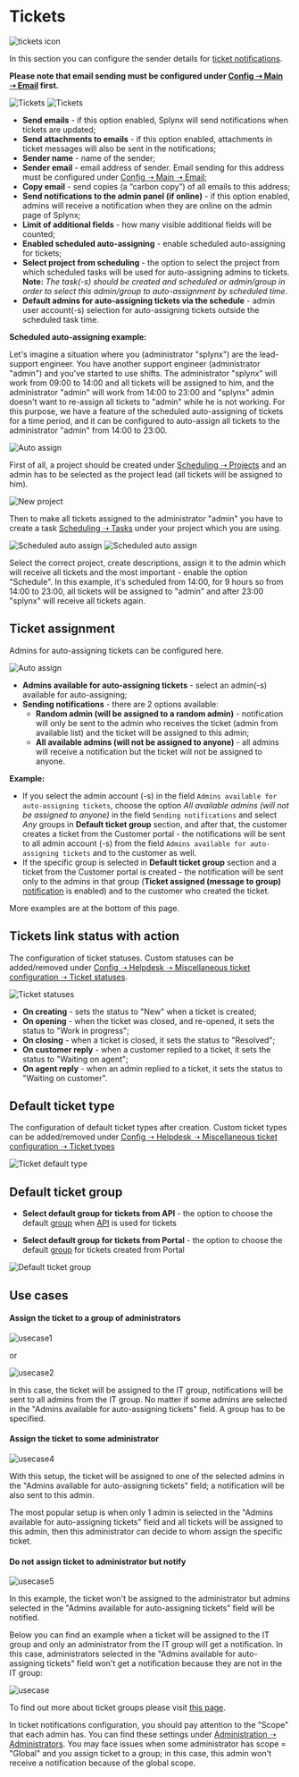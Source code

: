 Tickets
=============

![tickets icon](icon.png)

In this section you can configure the sender details for [ticket notifications](configuration/support/ticket_notifications/tickets_notifications.md).

**Please note that email sending must be configured under [Config ➝ Main ➝ Email](configuration/main_configuration/email_config/email_config.md) first.**

![Tickets](tickets.png)
![Tickets](tickets2.png)

- **Send emails** - if this option enabled, Splynx will send notifications when tickets are updated;
- **Send attachments to emails** - if this option enabled, attachments in ticket messages  will also be sent in the notifications;
- **Sender name** - name of the sender;
- **Sender email** - email address of sender. Email sending for this address must be configured under [Config ➝ Main ➝ Email](configuration/main_configuration/email_config/email_config.md);
- **Copy email** - send copies (a “carbon copy”) of all emails to this address;
- **Send notifications to the admin panel (if online)** - if this option enabled, admins will receive a notification when they are online on the admin page of Splynx;
- **Limit of additional fields** - how many visible additional fields will be counted;
- **Enabled scheduled auto-assigning** - enable scheduled auto-assigning for tickets;
- **Select project from scheduling** - the option to select the project from which scheduled tasks will be used for auto-assigning admins to tickets. **Note:** *The task(-s) should be created and scheduled or admin/group in order to select this admin/group to auto-assignment by scheduled time*.
- **Default admins for auto-assigning tickets via the schedule** - admin user account(-s) selection for auto-assigning tickets outside the scheduled task time.


**Scheduled auto-assigning example:**

Let's imagine a situation where you (administrator "splynx") are the lead-support engineer. You have another support engineer (administrator "admin") and you've started to use shifts. The administrator "splynx" will work from 09:00 to 14:00 and all tickets will be assigned to him, and the administrator "admin" will work from 14:00 to 23:00 and "splynx" admin doesn't want to re-assign all tickets to "admin" while he is not working. For this purpose, we have a feature of the scheduled auto-assigning of tickets for a time period, and it can be configured to auto-assign all tickets to the administrator "admin" from 14:00 to 23:00.

![Auto assign](auto_assign.png)

First of all, a project should be created under [Scheduling ➝ Projects](scheduling/projects/projects.md)
and an admin has to be selected as the project lead (all tickets will be assigned to him).

![New project](new_project.png)

Then to make all tickets assigned to the administrator "admin" you have to create a task [Scheduling ➝ Tasks](scheduling/tasks/tasks.md) under your project which you are using.

![Scheduled auto assign](task_example.png)
![Scheduled auto assign](task_example2.png)

Select the correct project, create descriptions, assign it to the admin which will receive all tickets and the most important - enable the option "Schedule". In this example, it's scheduled from 14:00, for 9 hours so from 14:00 to 23:00, all tickets will be assigned to "admin" and after 23:00 "splynx" will receive all tickets again.

## Ticket assignment

Admins for auto-assigning tickets can be configured here.

![Auto assign](ticket_assignment.png)

- **Admins available for auto-assigning tickets** - select an admin(-s) available for auto-assigning;
- **Sending notifications** - there are 2 options available:
  * **Random admin (will be assigned to a random admin)** - notification will only be sent to the admin who receives the ticket (admin from available list) and the ticket will be assigned to this admin;
  * **All available admins (will not be assigned to anyone)** - all admins will receive a notification but the ticket will not be assigned to anyone.

**Example:**
* If you select the admin account (-s) in the field `Admins available for auto-assigning tickets`, choose the option *All available admins (will not be assigned to anyone)* in the field `Sending notifications` and select *Any* groups in **Default ticket group** section, and after that, the customer creates a ticket from the Customer portal - the notifications will be sent to all admin account (-s) from the field `Admins available for auto-assigning tickets` and to the customer as well.
* If the specific group is selected in **Default ticket group** section and a ticket from the Customer portal is created - the notification will be sent only to the admins in that group (**Ticket assigned (message to group)** [notification](configuration/support/ticket_notifications/tickets_notifications.md) is enabled) and to the customer who created the ticket.

More examples are at the bottom of this page.

## Tickets link status with action

The configuration of ticket statuses. Custom statuses can be added/removed under [Config ➝ Helpdesk ➝ Miscellaneous ticket configuration ➝ Ticket statuses](configuration/support/general_ticket_configuration/general_ticket_configuration.md).

![Ticket statuses](ticket_statuses.png)

- **On creating** - sets the status to "New" when a ticket is created;
- **On opening** - when the ticket was closed, and re-opened, it sets the status to "Work in progress";
- **On closing** - when a ticket is closed, it sets the status to "Resolved";
- **On customer reply** - when a customer replied to a ticket, it sets the status to "Waiting on agent";
- **On agent reply** - when an admin replied to a ticket, it sets the status to "Waiting on customer".

## Default ticket type

The configuration of default ticket types after creation. Custom ticket types can be added/removed under [Config ➝ Helpdesk ➝ Miscellaneous ticket configuration ➝ Ticket types](configuration/support/general_ticket_configuration/general_ticket_configuration.md)

![Ticket default type](default_type.png)

## Default ticket group

- **Select default group for tickets from API** - the option to choose the default [group](configuration/support/general_ticket_configuration/general_ticket_configuration.md) when [API](administration/information/api_documentation/api_documentation.md) is used for tickets

- **Select default group for tickets from Portal** - the option to choose the default [group](configuration/support/general_ticket_configuration/general_ticket_configuration.md) for tickets created from Portal

![Default ticket group](default_group.png)


## Use cases

#### Assign the ticket to a group of administrators

![usecase1](use_case_1.png)

or

![usecase2](use_case_2.png)

In this case, the ticket will be assigned to the IT group, notifications will be sent to all admins from the IT group. No matter if some admins are selected in the "Admins available for auto-assigning tickets" field. A group has to be specified.

#### Assign the ticket to some administrator

![usecase4](use_case_4.png)

With this setup, the ticket will be assigned to one of the selected admins in the "Admins available for auto-assigning tickets" field; a notification will be also sent to this admin.

The most popular setup is when only 1 admin is selected in the "Admins available for auto-assigning tickets" field and all tickets will be assigned to this admin, then this administrator can decide to whom assign the specific ticket.

#### Do not assign ticket to administrator but notify

![usecase5](use_case_5.png)

In this example, the ticket won't be assigned to the administrator but admins selected in the "Admins available for auto-assigning tickets" field will be notified.

Below you can find an example when a ticket will be assigned to the IT group and only an administrator from the IT group will get a notification. In this case, administrators selected in the "Admins available for auto-assigning tickets" field won't get a notification because they are not in the IT group:

![usecase](use_case_3.png)

To find out more about ticket groups please visit [this page](configuration/support/general_ticket_configuration/general_ticket_configuration.md).

In ticket notifications configuration, you should pay attention to the "Scope" that each admin has. You can find these settings under [Administration ➝ Administrators](administration/main/admins_and_permissions/admins_and_permissions.md). You may face issues when some administrator has scope = "Global" and you assign ticket to a group; in this case, this admin won't receive a notification because of the global scope.
